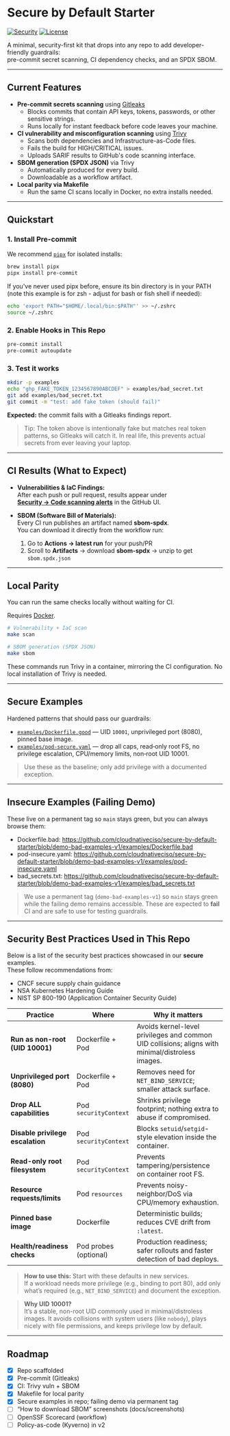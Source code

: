 # Secure by Default Starter
[![Security](https://github.com/cloudnativeciso/secure-by-default-starter/actions/workflows/security.yml/badge.svg)](https://github.com/cloudnativeciso/secure-by-default-starter/actions/workflows/security.yml)
[![License](https://img.shields.io/badge/License-Apache_2.0-blue.svg)](LICENSE)

A minimal, security-first kit that drops into any repo to add developer-friendly guardrails:  
pre-commit secret scanning, CI dependency checks, and an SPDX SBOM.

---

## Current Features
- **Pre-commit secrets scanning** using [Gitleaks](https://github.com/gitleaks/gitleaks)
  - Blocks commits that contain API keys, tokens, passwords, or other sensitive strings.
  - Runs locally for instant feedback before code leaves your machine.
- **CI vulnerability and misconfiguration scanning** using [Trivy](https://github.com/aquasecurity/trivy)
  - Scans both dependencies and Infrastructure-as-Code files.
  - Fails the build for HIGH/CRITICAL issues.
  - Uploads SARIF results to GitHub's code scanning interface.
- **SBOM generation (SPDX JSON)** via Trivy
  - Automatically produced for every build.
  - Downloadable as a workflow artifact.
- **Local parity via Makefile**
  - Run the same CI scans locally in Docker, no extra installs needed.

---

## Quickstart

### 1. Install Pre-commit
We recommend [`pipx`](https://pypa.github.io/pipx/) for isolated installs:

```sh
brew install pipx
pipx install pre-commit
```

If you've never used pipx before, ensure its bin directory is in your PATH (note this example is for zsh - adjust for bash or fish shell if needed):

```sh
echo 'export PATH="$HOME/.local/bin:$PATH"' >> ~/.zshrc
source ~/.zshrc
```

### 2. Enable Hooks in This Repo

```sh
pre-commit install
pre-commit autoupdate
```

### 3. Test it works

```sh
mkdir -p examples
echo "ghp_FAKE_TOKEN_1234567890ABCDEF" > examples/bad_secret.txt
git add examples/bad_secret.txt
git commit -m "test: add fake token (should fail)"
```

**Expected:** the commit fails with a Gitleaks findings report.

> Tip: The token above is intentionally fake but matches real token patterns, so Gitleaks will catch it. In real life, this prevents actual secrets from ever leaving your laptop.

---

## CI Results (What to Expect)

- **Vulnerabilities & IaC Findings:**  
  After each push or pull request, results appear under  
  [**Security → Code scanning alerts**](../../security/code-scanning) in the GitHub UI.

- **SBOM (Software Bill of Materials):**  
  Every CI run publishes an artifact named **sbom-spdx**.  
  You can download it directly from the workflow run:
  1. Go to **Actions → latest run** for your push/PR  
  2. Scroll to **Artifacts** → download **sbom-spdx** → unzip to get `sbom.spdx.json`

---

## Local Parity

You can run the same checks locally without waiting for CI.

Requires [Docker](https://docs.docker.com/get-docker/).

```sh
# Vulnerability + IaC scan
make scan

# SBOM generation (SPDX JSON)
make sbom
```

These commands run Trivy in a container, mirroring the CI configuration.
No local installation of Trivy is needed.

---

## Secure Examples

Hardened patterns that should pass our guardrails:

- [`examples/Dockerfile.good`](./examples/Dockerfile.good) — UID `10001`, unprivileged port (8080), pinned base image.
- [`examples/pod-secure.yaml`](./examples/pod-secure.yaml) — drop all caps, read‑only root FS, no privilege escalation, CPU/memory limits, non‑root UID 10001.

> Use these as the baseline; only add privilege with a documented exception.

---

## Insecure Examples (Failing Demo)

These live on a permanent tag so `main` stays green, but you can always browse them:

- Dockerfile.bad: https://github.com/cloudnativeciso/secure-by-default-starter/blob/demo-bad-examples-v1/examples/Dockerfile.bad
- pod-insecure.yaml: https://github.com/cloudnativeciso/secure-by-default-starter/blob/demo-bad-examples-v1/examples/pod-insecure.yaml
- bad_secrets.txt: https://github.com/cloudnativeciso/secure-by-default-starter/blob/demo-bad-examples-v1/examples/bad_secrets.txt

> We use a permanent tag (`demo-bad-examples-v1`) so `main` stays green while the failing demo remains accessible.
> These are expected to **fail** CI and are safe to use for testing guardrails.

---

## Security Best Practices Used in This Repo

Below is a list of the security best practices showcased in our **secure** examples.  
These follow recommendations from:
- CNCF secure supply chain guidance
- NSA Kubernetes Hardening Guide
- NIST SP 800-190 (Application Container Security Guide)

| Practice | Where | Why it matters |
|---|---|---|
| **Run as non-root (UID 10001)** | Dockerfile + Pod | Avoids kernel-level privileges and common UID collisions; aligns with minimal/distroless images. |
| **Unprivileged port (8080)** | Dockerfile + Pod | Removes need for `NET_BIND_SERVICE`; smaller attack surface. |
| **Drop ALL capabilities** | Pod `securityContext` | Shrinks privilege footprint; nothing extra to abuse if compromised. |
| **Disable privilege escalation** | Pod `securityContext` | Blocks `setuid`/`setgid`-style elevation inside the container. |
| **Read-only root filesystem** | Pod `securityContext` | Prevents tampering/persistence on container root FS. |
| **Resource requests/limits** | Pod `resources` | Prevents noisy-neighbor/DoS via CPU/memory exhaustion. |
| **Pinned base image** | Dockerfile | Deterministic builds; reduces CVE drift from `:latest`. |
| **Health/readiness checks** | Pod probes (optional) | Production readiness; safer rollouts and faster detection of bad deploys. |

> **How to use this:** Start with these defaults in new services.  
> If a workload needs more privilege (e.g., binding to port 80), add only what’s required (e.g., `NET_BIND_SERVICE`) and document the exception.

> **Why UID 10001?**  
> It’s a stable, non-root UID commonly used in minimal/distroless images. It avoids collisions with system users (like `nobody`), plays nicely with file permissions, and keeps privilege low by default.

---

## Roadmap

- [x] Repo scaffolded
- [x] Pre-commit (Gitleaks)
- [x] CI: Trivy vuln + SBOM
- [x] Makefile for local parity
- [x] Secure examples in repo; failing demo via permanent tag
- [ ] “How to download SBOM” screenshots (docs/screenshots)
- [ ] OpenSSF Scorecard (workflow)
- [ ] Policy-as-code (Kyverno) in v2